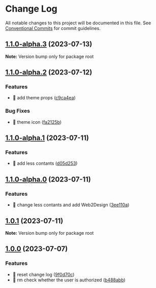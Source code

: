 # Change Log

All notable changes to this project will be documented in this file.
See [Conventional Commits](https://conventionalcommits.org) for commit guidelines.

## [1.1.0-alpha.3](https://github.com/Portkey-Wallet/portkey-web/compare/v1.1.0-alpha.2...v1.1.0-alpha.3) (2023-07-13)

**Note:** Version bump only for package root

## [1.1.0-alpha.2](https://github.com/Portkey-Wallet/portkey-web/compare/v1.1.0-alpha.1...v1.1.0-alpha.2) (2023-07-12)

### Features

- 🎸 add theme props ([c9ca4ea](https://github.com/Portkey-Wallet/portkey-web/commit/c9ca4ea1fb9bc92e42cb35b60a41c4d830f3d90a))

### Bug Fixes

- 🐛 theme icon ([fa2125b](https://github.com/Portkey-Wallet/portkey-web/commit/fa2125b20b9d41250c8db609004cbc572c44b72b))

## [1.1.0-alpha.1](https://github.com/Portkey-Wallet/portkey-web/compare/v1.1.0-alpha.0...v1.1.0-alpha.1) (2023-07-11)

### Features

- 🎸 add less contants ([d05d253](https://github.com/Portkey-Wallet/portkey-web/commit/d05d253b5b182a2e8fec63ce7173bb1e7502fad1))

## [1.1.0-alpha.0](https://github.com/Portkey-Wallet/portkey-web/compare/v1.0.1...v1.1.0-alpha.0) (2023-07-11)

### Features

- 🎸 change less contants and add Web2Design ([3ee110a](https://github.com/Portkey-Wallet/portkey-web/commit/3ee110a1cc243aa480d2a1565ee9533d5b6c76af))

## [1.0.1](https://github.com/Portkey-Wallet/portkey-web/compare/v1.0.0...v1.0.1) (2023-07-11)

**Note:** Version bump only for package root

## [1.0.0](https://github.com/Portkey-Wallet/portkey-web/compare/v1.0.0-alpha.8...v1.0.0) (2023-07-07)

### Features

- 🎸 reset change log ([9f0d70c](https://github.com/Portkey-Wallet/portkey-web/commit/9f0d70c297198c8c516178235e59614f40544003))
- 🎸 rm check whether the user is authorized ([b488abb](https://github.com/Portkey-Wallet/portkey-web/commit/b488abb259a81692741519e9bb413391408ae3ce))
